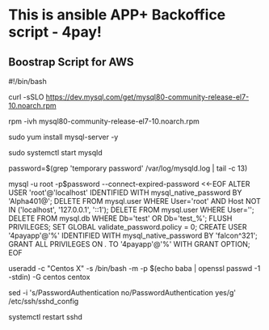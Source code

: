 # This is ansible APP+ Backoffice script - 4pay!

## Boostrap Script for AWS

#!/bin/bash

curl -sSLO https://dev.mysql.com/get/mysql80-community-release-el7-10.noarch.rpm

rpm -ivh mysql80-community-release-el7-10.noarch.rpm

sudo yum install mysql-server -y 

sudo systemctl start mysqld

password=$(grep 'temporary password' /var/log/mysqld.log | tail -c 13)

mysql -u root -p$password --connect-expired-password <<-EOF
ALTER USER 'root'@'localhost' IDENTIFIED WITH mysql_native_password BY 'Alpha401@';
DELETE FROM mysql.user WHERE User='root' AND Host NOT IN ('localhost', '127.0.0.1', '::1');
DELETE FROM mysql.user WHERE User='';
DELETE FROM mysql.db WHERE Db='test' OR Db='test_%';
FLUSH PRIVILEGES;
SET GLOBAL validate_password.policy = 0;
CREATE USER '4payapp'@'%' IDENTIFIED WITH mysql_native_password BY 'falcon^321';
GRANT ALL PRIVILEGES ON *.* TO '4payapp'@'%' WITH GRANT OPTION;
EOF

useradd -c "Centos X" -s /bin/bash -m -p $(echo baba | openssl passwd -1 -stdin) -G centos centox

sed -i 's/PasswordAuthentication no/PasswordAuthentication yes/g' /etc/ssh/sshd_config

systemctl restart sshd
